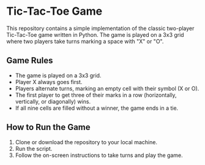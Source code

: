 # Tic-Tac-Toe Game
This repository contains a simple implementation of the classic two-player Tic-Tac-Toe game written in Python. The game is played on a 3x3 grid where two players take turns marking a space with "X" or "O".

## Game Rules

- The game is played on a 3x3 grid.
- Player X always goes first.
- Players alternate turns, marking an empty cell with their symbol (X or O).
- The first player to get three of their marks in a row (horizontally, vertically, or diagonally) wins.
- If all nine cells are filled without a winner, the game ends in a tie.

## How to Run the Game

1. Clone or download the repository to your local machine.
3. Run the script.
4. Follow the on-screen instructions to take turns and play the game.
